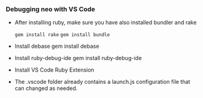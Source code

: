 ### Debugging neo with VS Code

- After installing ruby, make sure you have also installed bundler and rake
    
    `gem install rake`
    `gem install bundle`

- Install debase
    gem install debase

- Install ruby-debug-ide
    gem install ruby-debug-ide

- Install VS Code Ruby Extension

- The .vscode folder already contains a launch.js configuration file that can changed as needed.
